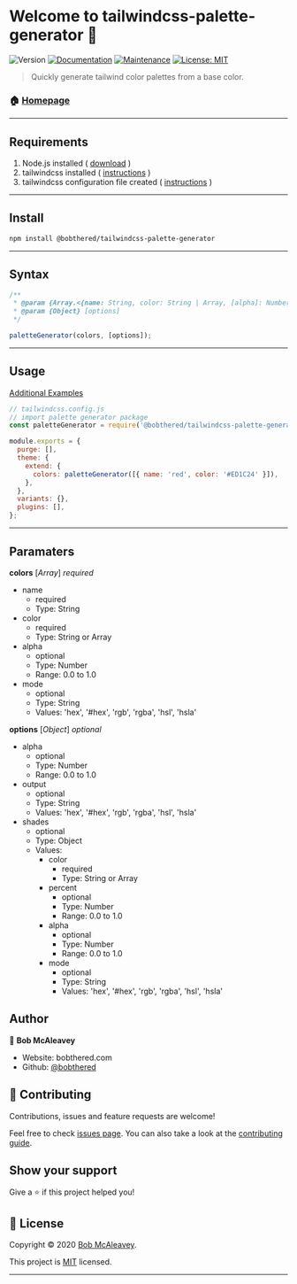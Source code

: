 # Welcome to tailwindcss-palette-generator 👋

![Version](https://img.shields.io/badge/version-1.0.0-blue.svg?cacheSeconds=2592000)
[![Documentation](https://img.shields.io/badge/documentation-yes-brightgreen.svg)](https://github.com/bobthered/tailwindcss-palette-generator#readme)
[![Maintenance](https://img.shields.io/badge/Maintained%3F-yes-green.svg)](https://github.com/bobthered/tailwindcss-palette-generator/graphs/commit-activity)
[![License: MIT](https://img.shields.io/github/license/bobthered/tailwindcss-palette-generator)](https://github.com/bobthered/tailwindcss-palette-generator/blob/master/LICENSE)

> Quickly generate tailwind color palettes from a base color.

### 🏠 [Homepage](https://github.com/bobthered/tailwindcss-palette-generator#readme)

---

## Requirements

1. Node.js installed ( [download](https://nodejs.org/en/) )
2. tailwindcss installed ( [instructions](https://tailwindcss.com/docs/installation) )
3. tailwindcss configuration file created ( [instructions](https://tailwindcss.com/docs/configuration) )

---

## Install

```sh
npm install @bobthered/tailwindcss-palette-generator
```

---

## Syntax

```js
/**
 * @param {Array.<{name: String, color: String | Array, [alpha]: Number, [mode]: String}>} colors
 * @param {Object} [options]
 */

paletteGenerator(colors, [options]);
```

---

## Usage

[Additional Examples](/EXAMPLES.md)

```js
// tailwindcss.config.js
// import palette generator package
const paletteGenerator = require('@bobthered/tailwindcss-palette-generator');

module.exports = {
  purge: [],
  theme: {
    extend: {
      colors: paletteGenerator([{ name: 'red', color: '#ED1C24' }]),
    },
  },
  variants: {},
  plugins: [],
};
```

---

## Paramaters

**colors** [*Array*] _required_<br>

- name
  - required
  - Type: String
- color
  - required
  - Type: String or Array
- alpha
  - optional
  - Type: Number
  - Range: 0.0 to 1.0
- mode
  - optional
  - Type: String
  - Values: 'hex', '#hex', 'rgb', 'rgba', 'hsl', 'hsla'

**options** [*Object*] _optional_<br>

- alpha
  - optional
  - Type: Number
  - Range: 0.0 to 1.0
- output
  - optional
  - Type: String
  - Values: 'hex', '#hex', 'rgb', 'rgba', 'hsl', 'hsla'
- shades
  - optional
  - Type: Object
  - Values:
    - color
      - required
      - Type: String or Array
    - percent
      - optional
      - Type: Number
      - Range: 0.0 to 1.0
    - alpha
      - optional
      - Type: Number
      - Range: 0.0 to 1.0
    - mode
      - optional
      - Type: String
      - Values: 'hex', '#hex', 'rgb', 'rgba', 'hsl', 'hsla'

## Author

👤 **Bob McAleavey**

- Website: bobthered.com
- Github: [@bobthered](https://github.com/bobthered)

## 🤝 Contributing

Contributions, issues and feature requests are welcome!

Feel free to check [issues page](https://github.com/bobthered/tailwindcss-palette-generator/issues). You can also take a look at the [contributing guide](https://github.com/bobthered/tailwindcss-palette-generator/blob/master/CONTRIBUTING.md).

## Show your support

Give a ⭐️ if this project helped you!

## 📝 License

Copyright © 2020 [Bob McAleavey](https://github.com/bobthered).

This project is [MIT](https://github.com/bobthered/tailwindcss-palette-generator/blob/master/LICENSE) licensed.

---
